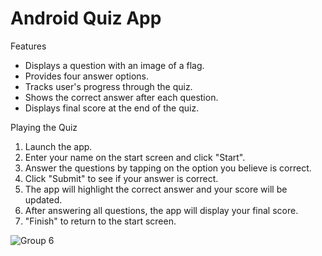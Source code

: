# Android Quiz App

Features
- Displays a question with an image of a flag.
- Provides four answer options.
- Tracks user's progress through the quiz.
- Shows the correct answer after each question.
- Displays final score at the end of the quiz.

Playing the Quiz
1. Launch the app.
2. Enter your name on the start screen and click "Start".
3. Answer the questions by tapping on the option you believe is correct.
4. Click "Submit" to see if your answer is correct.
5. The app will highlight the correct answer and your score will be updated.
6. After answering all questions, the app will display your final score.
7. "Finish" to return to the start screen.

![Group 6](https://github.com/user-attachments/assets/c6270c9c-1d7b-41c1-8e48-ca65a9763502)
